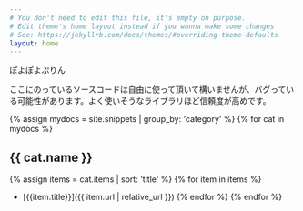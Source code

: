 ```yaml
---
# You don't need to edit this file, it's empty on purpose.
# Edit theme's home layout instead if you wanna make some changes
# See: https://jekyllrb.com/docs/themes/#overriding-theme-defaults
layout: home
---
```

<style>
ul li p {
  margin-bottom: 0.25em;
}
</style>

ぽよぽよぷりん

ここにのっているソースコードは自由に使って頂いて構いませんが、バグっている可能性があります。よく使いそうなライブラリほど信頼度が高めです。


{% assign mydocs = site.snippets | group_by: 'category' %}
{% for cat in mydocs %}
## {{ cat.name }}
  {% assign items = cat.items | sort: 'title' %}
  {% for item in items %}
* [{{item.title}}]({{ item.url | relative_url }})
  {% endfor %}
{% endfor %}

